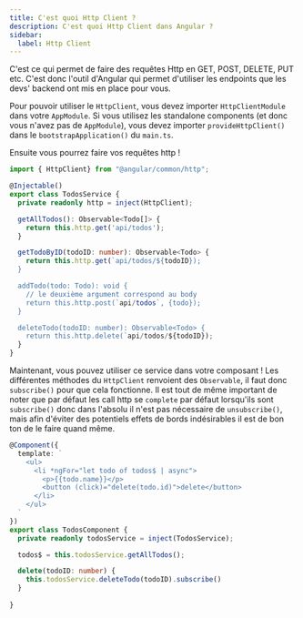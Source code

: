 ```yaml
---
title: C'est quoi Http Client ?
description: C'est quoi Http Client dans Angular ?
sidebar:
  label: Http Client
---
```


C'est ce qui permet de faire des requêtes Http en GET, POST, DELETE, PUT etc. C'est donc l'outil d'Angular qui permet d'utiliser les endpoints que les devs' backend ont mis en place pour vous.

Pour pouvoir utiliser le `HttpClient`, vous devez importer `HttpClientModule` dans votre `AppModule`. 
Si vous utilisez les standalone components (et donc vous n'avez pas de `AppModule`), vous devez importer `provideHttpClient()` dans le `bootstrapApplication()` du `main.ts`.

Ensuite vous pourrez faire vos requêtes http !

```typescript
import { HttpClient} from "@angular/common/http";

@Injectable()
export class TodosService {
  private readonly http = inject(HttpClient);

  getAllTodos(): Observable<Todo[]> {
    return this.http.get('api/todos');
  }

  getTodoByID(todoID: number): Observable<Todo> {
    return this.http.get(`api/todos/${todoID});
  }

  addTodo(todo: Todo): void {
    // le deuxième argument correspond au body
    return this.http.post(`api/todos`, {todo});
  }

  deleteTodo(todoID: number): Observable<Todo> {
    return this.http.delete(`api/todos/${todoID});
  }
}
```

Maintenant, vous pouvez utiliser ce service dans votre composant ! Les différentes méthodes du `HttpClient` renvoient des `Observable`, il faut donc `subscribe()` pour que cela fonctionne. Il est tout de même important de noter que par défaut les call http se `complete` par défaut lorsqu'ils sont `subscribe()` donc dans l'absolu il n'est pas nécessaire de `unsubscribe()`, mais afin d'éviter des potentiels effets de bords indésirables il est de bon ton de le faire quand même. 

```typescript
@Component({
  template: `
    <ul>
      <li *ngFor="let todo of todos$ | async">
        <p>{{todo.name}}</p>
        <button (click)="delete(todo.id)">delete</button>  
      </li>
    </ul>
  `
})
export class TodosComponent {
  private readonly todosService = inject(TodosService);

  todos$ = this.todosService.getAllTodos();

  delete(todoID: number) {
    this.todosService.deleteTodo(todoID).subscribe()
  }
  
}
```
